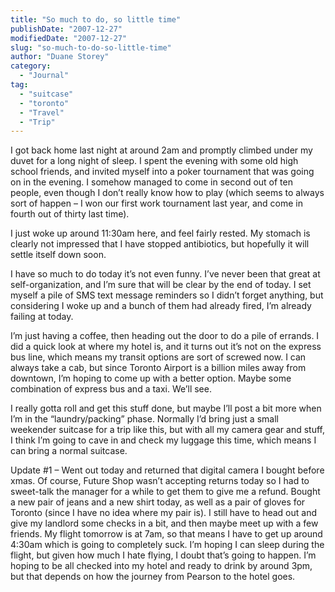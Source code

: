 ```yaml
---
title: "So much to do, so little time"
publishDate: "2007-12-27"
modifiedDate: "2007-12-27"
slug: "so-much-to-do-so-little-time"
author: "Duane Storey"
category:
  - "Journal"
tag:
  - "suitcase"
  - "toronto"
  - "Travel"
  - "Trip"
---
```


I got back home last night at around 2am and promptly climbed under my duvet for a long night of sleep. I spent the evening with some old high school friends, and invited myself into a poker tournament that was going on in the evening. I somehow managed to come in second out of ten people, even though I don’t really know how to play (which seems to always sort of happen – I won our first work tournament last year, and come in fourth out of thirty last time).

I just woke up around 11:30am here, and feel fairly rested. My stomach is clearly not impressed that I have stopped antibiotics, but hopefully it will settle itself down soon.

I have so much to do today it’s not even funny. I’ve never been that great at self-organization, and I’m sure that will be clear by the end of today. I set myself a pile of SMS text message reminders so I didn’t forget anything, but considering I woke up and a bunch of them had already fired, I’m already failing at today.

I’m just having a coffee, then heading out the door to do a pile of errands. I did a quick look at where my hotel is, and it turns out it’s not on the express bus line, which means my transit options are sort of screwed now. I can always take a cab, but since Toronto Airport is a billion miles away from downtown, I’m hoping to come up with a better option. Maybe some combination of express bus and a taxi. We’ll see.

I really gotta roll and get this stuff done, but maybe I’ll post a bit more when I’m in the “laundry/packing” phase. Normally I’d bring just a small weekender suitcase for a trip like this, but with all my camera gear and stuff, I think I’m going to cave in and check my luggage this time, which means I can bring a normal suitcase.

Update #1 – Went out today and returned that digital camera I bought before xmas. Of course, Future Shop wasn’t accepting returns today so I had to sweet-talk the manager for a while to get them to give me a refund. Bought a new pair of jeans and a new shirt today, as well as a pair of gloves for Toronto (since I have no idea where my pair is). I still have to head out and give my landlord some checks in a bit, and then maybe meet up with a few friends. My flight tomorrow is at 7am, so that means I have to get up around 4:30am which is going to completely suck. I’m hoping I can sleep during the flight, but given how much I hate flying, I doubt that’s going to happen. I’m hoping to be all checked into my hotel and ready to drink by around 3pm, but that depends on how the journey from Pearson to the hotel goes.